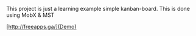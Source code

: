 This project is just a learning example simple kanban-board.
This is done using MobX & MST 

[http://freeapps.ga/](Demo)



